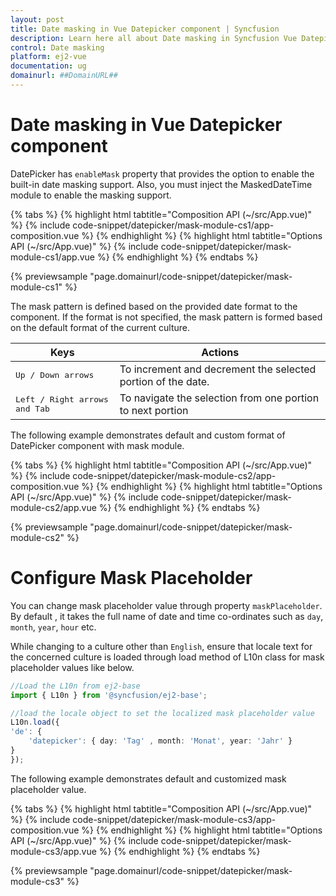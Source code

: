 ```yaml
---
layout: post
title: Date masking in Vue Datepicker component | Syncfusion
description: Learn here all about Date masking in Syncfusion Vue Datepicker component of Syncfusion Essential JS 2 and more.
control: Date masking 
platform: ej2-vue
documentation: ug
domainurl: ##DomainURL##
---
```


# Date masking in Vue Datepicker component

DatePicker has `enableMask` property that provides the option to enable the built-in date masking support. Also, you must inject the MaskedDateTime module to enable the masking support.

{% tabs %}
{% highlight html tabtitle="Composition API (~/src/App.vue)" %}
{% include code-snippet/datepicker/mask-module-cs1/app-composition.vue %}
{% endhighlight %}
{% highlight html tabtitle="Options API (~/src/App.vue)" %}
{% include code-snippet/datepicker/mask-module-cs1/app.vue %}
{% endhighlight %}
{% endtabs %}
        
{% previewsample "page.domainurl/code-snippet/datepicker/mask-module-cs1" %}

The mask pattern is defined based on the provided date format to the component. If the format is not specified, the mask pattern is formed based on the default format of the current culture.

| **Keys** | **Actions** |
| --- | --- |
| <kbd>Up / Down arrows</kbd> | To increment and decrement the selected portion of the date. |
| <kbd>Left / Right arrows and Tab</kbd> | To navigate the selection from one portion to next portion |

The following example demonstrates default and custom format of DatePicker component with mask module.

{% tabs %}
{% highlight html tabtitle="Composition API (~/src/App.vue)" %}
{% include code-snippet/datepicker/mask-module-cs2/app-composition.vue %}
{% endhighlight %}
{% highlight html tabtitle="Options API (~/src/App.vue)" %}
{% include code-snippet/datepicker/mask-module-cs2/app.vue %}
{% endhighlight %}
{% endtabs %}
        
{% previewsample "page.domainurl/code-snippet/datepicker/mask-module-cs2" %}

# Configure Mask Placeholder

You can change mask placeholder value through property `maskPlaceholder`. By default , it takes the full name of date and time co-ordinates such as `day`, `month`, `year`, `hour` etc.

While changing to a culture other than `English`, ensure that locale text for the concerned culture is loaded through load method of L10n class for mask placeholder values like below.

```ts
//Load the L10n from ej2-base
import { L10n } from '@syncfusion/ej2-base';

//load the locale object to set the localized mask placeholder value
L10n.load({
'de': {
    'datepicker': { day: 'Tag' , month: 'Monat', year: 'Jahr' }
}
});

```

The following example demonstrates default and customized mask placeholder value.

{% tabs %}
{% highlight html tabtitle="Composition API (~/src/App.vue)" %}
{% include code-snippet/datepicker/mask-module-cs3/app-composition.vue %}
{% endhighlight %}
{% highlight html tabtitle="Options API (~/src/App.vue)" %}
{% include code-snippet/datepicker/mask-module-cs3/app.vue %}
{% endhighlight %}
{% endtabs %}
        
{% previewsample "page.domainurl/code-snippet/datepicker/mask-module-cs3" %}